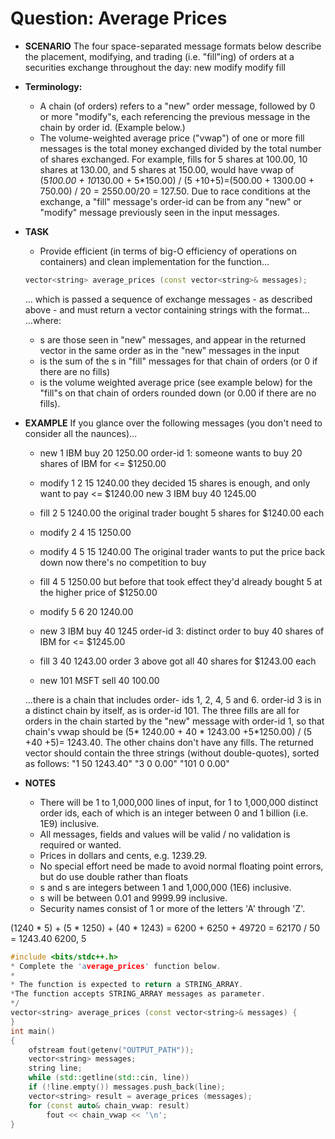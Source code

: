 # Question: Average Prices
* **SCENARIO**
The four space-separated message formats below describe the placement, modifying, and trading (i.e. "fill"ing) of orders at a securities exchange throughout the day:
new                                    <order-id> <security> <buy sell> <quantity> <price>
modify <order-id-from-new>             <order-id>                       <quantity> <price>
modify <order-id-from-earlier- modify> <order-id>                       <quantity> <price>
fill                                   <order-id>                       <quantity> <price>


* **Terminology:**
	* A chain (of orders) refers to a "new" order message, followed by 0 or more "modify"s, each referencing the previous message in the chain by order id. (Example below.)
	* The volume-weighted average price ("vwap") of one or more fill messages is the total money exchanged divided by the total number of shares exchanged.
	For example, fills for 5 shares at 100.00, 10 shares at 130.00, and 5 shares at 150.00, would have vwap of (5*100.00 + 10*130.00 + 5*150.00) / (5 +10+5)=(500.00 + 1300.00 + 750.00) / 20 = 2550.00/20 = 127.50.
	Due to race conditions at the exchange, a "fill" message's order-id can be from any "new" or "modify" message previously seen in the input messages.
* **TASK**
	* Provide efficient (in terms of big-O efficiency of operations on containers) and clean implementation for the function...
	```c++
	vector<string> average_prices (const vector<string>& messages);
	```
	... which is passed a sequence of exchange messages - as described above - and must return a vector containing strings with the format...
	<order-id> <total-fill-quanity> <vwap>
	...where:
	* <order-id>s are those seen in "new" messages, and appear in the returned vector<string> in the same order as in the "new" messages in the input
	* <total-fill-quantity> is the sum of the <quantity>s in "fill" messages for that chain of orders (or 0 if there are no fills)
	* <vwap> is the volume weighted average price (see example below) for the "fill"s on that chain of orders rounded down (or 0.00 if there are no fills).
* **EXAMPLE**
If you glance over the following messages (you don't need to consider all the naunces)...
    * new    1    IBM  buy  20 1250.00    order-id 1:	someone wants to buy 20 shares of IBM for <= $1250.00

    * modify 1    2    15   1240.00	      they decided 15 shares is enough, and only want to pay <= $1240.00 new 3 IBM buy 40 1245.00
	* fill   2    5    1240.00	          the original trader bought 5 shares for $1240.00 each

    * modify 2    4    15   1250.00
	* modify 4    5    15   1240.00	      The original trader wants to put the price back down now there's no competition to buy
	* fill   4    5    1250.00	          but before that took effect they'd already bought 5 at the higher price of $1250.00

    * modify 5    6    20   1240.00

    * new    3    IBM  buy  40 1245       order-id 3: distinct order to buy 40 shares of IBM for <= $1245.00
	* fill   3    40   1243.00	          order 3 above got all 40 shares for $1243.00 each

	* new    101  MSFT sell 40 100.00

	...there is a chain that includes order- ids 1, 2, 4, 5 and 6.
	order-id 3 is in a distinct chain by itself, as is order-id 101.
	The three fills are all for orders in the chain started by the "new" message with order-id 1, so that chain's vwap should be (5* 1240.00 + 40 * 1243.00 +5*1250.00) / (5 +40 +5)= 1243.40.
	The other chains don't have any fills.
	The returned vector should contain the three strings (without double-quotes), sorted as follows:
	"1 50 1243.40"
	"3 0 0.00" "101 0 0.00"
* **NOTES**
	* There will be 1 to 1,000,000 lines of input, for 1 to 1,000,000 distinct order ids, each of which is an integer between 0 and 1 billion (i.e. 1E9) inclusive.
	* All messages, fields and values will be valid / no validation is required or wanted.
	* Prices in dollars and cents, e.g. 1239.29.
	* No special effort need be made to avoid normal floating point errors, but do use double rather than floats
	* <quantity>s and <total-fill-quantity>s are integers between 1 and 1,000,000 (1E6) inclusive.
	* <price>s will be between 0.01 and 9999.99 inclusive.
	* Security names consist of 1 or more of the letters 'A' through 'Z'.

(1240 * 5) + (5 * 1250) + (40 * 1243) = 6200 + 6250 + 49720 = 62170 / 50 = 1243.40
6200, 5 


```c++
#include <bits/stdc++.h>
* Complete the 'average_prices' function below.
*
* The function is expected to return a STRING_ARRAY.
*The function accepts STRING_ARRAY messages as parameter.
*/
vector<string> average_prices (const vector<string>& messages) {
}
int main()
{
    ofstream fout(getenv("OUTPUT_PATH"));
    vector<string> messages;
    string line;
    while (std::getline(std::cin, line))
    if (!line.empty()) messages.push_back(line);
    vector<string> result = average_prices (messages);
    for (const auto& chain_vwap: result)
        fout << chain_vwap << '\n';
}
```


